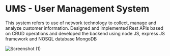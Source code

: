 # UMS - User Management System


 This system refers to use of network technology to collect, manage and analyze customer information. Designed and implemented Rest APIs based on CRUD operations and developed the backend using node JS, express JS framework and NOSQL database MongoDB
  
 
  ![Screenshot (1)](https://user-images.githubusercontent.com/88261743/218257566-9688e6d4-755c-427b-a937-fc462e63db0d.png)

